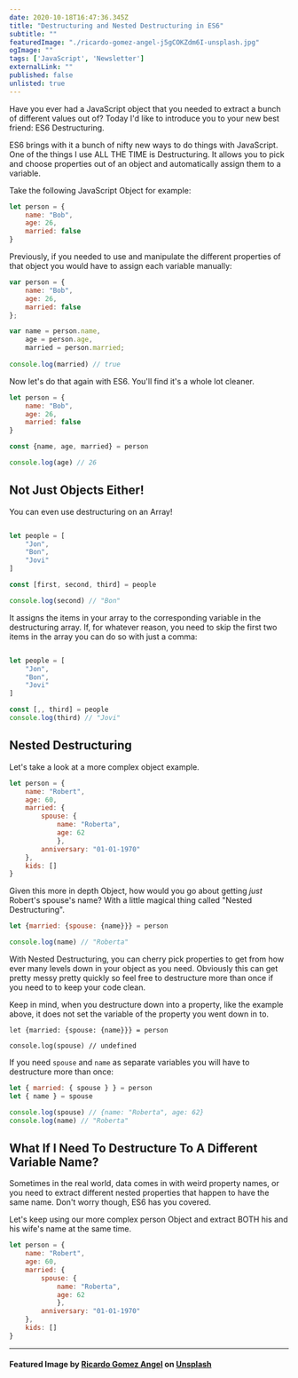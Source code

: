 ```yaml
---
date: 2020-10-18T16:47:36.345Z
title: "Destructuring and Nested Destructuring in ES6" 
subtitle: ""
featuredImage: "./ricardo-gomez-angel-j5gCOKZdm6I-unsplash.jpg"
ogImage: ""
tags: ['JavaScript', 'Newsletter']
externalLink: ""
published: false
unlisted: true
---
```


Have you ever had a JavaScript object that you needed to extract a bunch of different values out of? Today I'd like to introduce you to your new best friend: ES6 Destructuring.

ES6 brings with it a bunch of nifty new ways to do things with JavaScript. One of the things I use ALL THE TIME is Destructuring. It allows you to pick and choose properties out of an object and automatically assign them to a variable. 

Take the following JavaScript Object for example: 

```js
let person = {
    name: "Bob",
    age: 26,
    married: false
}
```

Previously, if you needed to use and manipulate the different properties of that object you would have to assign each variable manually:

```js
var person = {
    name: "Bob",
    age: 26,
    married: false
};

var name = person.name,
    age = person.age,
    married = person.married;
    
console.log(married) // true
```

Now let's do that again with ES6. You'll find it's a whole lot cleaner.

```js
let person = {
    name: "Bob",
    age: 26,
    married: false
}

const {name, age, married} = person

console.log(age) // 26
```


## Not Just Objects Either!

You can even use destructuring on an Array! 

```js

let people = [
    "Jon",
    "Bon",
    "Jovi"
]

const [first, second, third] = people

console.log(second) // "Bon"
```

It assigns the items in your array to the corresponding variable in the destructuring array. If, for whatever reason, you need to skip the first two items in the array you can do so with just a comma:

```js

let people = [
    "Jon",
    "Bon",
    "Jovi"
]

const [,, third] = people
console.log(third) // "Jovi"
```

## Nested Destructuring

Let's take a look at a more complex object example. 

```js
let person = {
    name: "Robert",
    age: 60,
    married: {
        spouse: {
            name: "Roberta",
            age: 62
            },
        anniversary: "01-01-1970"
    },
    kids: []
}
```
Given this more in depth Object, how would you go about getting _just_ Robert's spouse's name? With a little magical thing called "Nested Destructuring".

```js
let {married: {spouse: {name}}} = person

console.log(name) // "Roberta"
```

With Nested Destructuring, you can cherry pick properties to get from how ever many levels down in your object as you need. Obviously this can get pretty messy pretty quickly so feel free to destructure more than once if you need to to keep your code clean.

Keep in mind, when you destructure down into a property, like the example above, it does not set the variable of the property you went down in to. 

```js{3}
let {married: {spouse: {name}}} = person

console.log(spouse) // undefined
```

If you need `spouse` and `name` as separate variables you will have to destructure more than once: 

```js
let { married: { spouse } } = person
let { name } = spouse

console.log(spouse) // {name: "Roberta", age: 62}
console.log(name) // "Roberta"
```

## What If I Need To Destructure To A Different Variable Name?

Sometimes in the real world, data comes in with weird property names, or you need to extract different nested properties that happen to have the same name. Don't worry though, ES6 has you covered. 

Let's keep using our more complex person Object and extract BOTH his and his wife's name at the same time.  
```js
let person = {
    name: "Robert",
    age: 60,
    married: {
        spouse: {
            name: "Roberta",
            age: 62
            },
        anniversary: "01-01-1970"
    },
    kids: []
}
```




---
#### <span>Featured Image by <a href="https://unsplash.com/@ripato?utm_source=unsplash&amp;utm_medium=referral&amp;utm_content=creditCopyText">Ricardo Gomez Angel</a> on <a href="https://unsplash.com/s/photos/structure?utm_source=unsplash&amp;utm_medium=referral&amp;utm_content=creditCopyText">Unsplash</a></span>